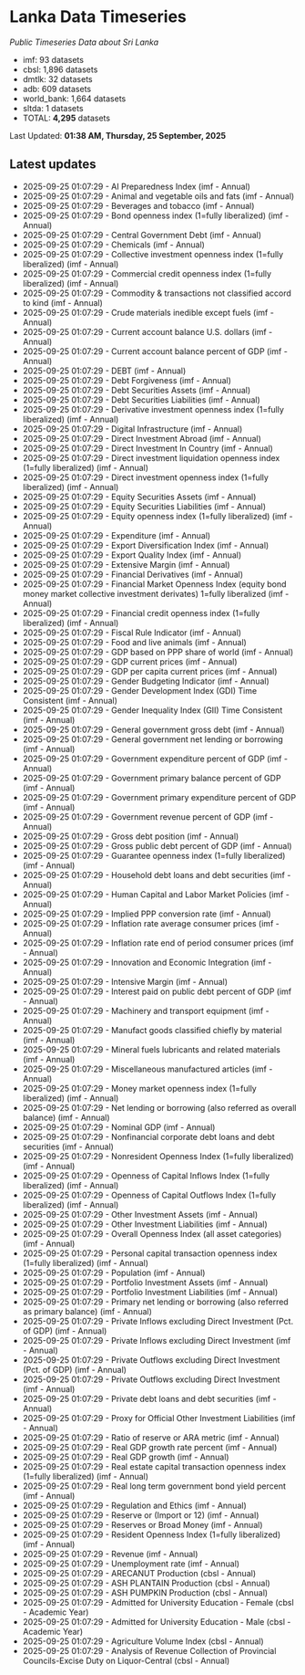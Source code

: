 # Lanka Data Timeseries
*Public Timeseries Data about Sri Lanka*

* imf: 93 datasets
* cbsl: 1,896 datasets
* dmtlk: 32 datasets
* adb: 609 datasets
* world_bank: 1,664 datasets
* sltda: 1 datasets
* TOTAL: **4,295** datasets

Last Updated: **01:38 AM, Thursday, 25 September, 2025**

## Latest updates

* 2025-09-25 01:07:29 - AI Preparedness Index (imf - Annual)
* 2025-09-25 01:07:29 - Animal and vegetable oils and fats (imf - Annual)
* 2025-09-25 01:07:29 - Beverages and tobacco (imf - Annual)
* 2025-09-25 01:07:29 - Bond openness index (1=fully liberalized) (imf - Annual)
* 2025-09-25 01:07:29 - Central Government Debt (imf - Annual)
* 2025-09-25 01:07:29 - Chemicals (imf - Annual)
* 2025-09-25 01:07:29 - Collective investment openness index (1=fully liberalized) (imf - Annual)
* 2025-09-25 01:07:29 - Commercial credit openness index (1=fully liberalized) (imf - Annual)
* 2025-09-25 01:07:29 - Commodity & transactions not classified accord to kind (imf - Annual)
* 2025-09-25 01:07:29 - Crude materials inedible except fuels (imf - Annual)
* 2025-09-25 01:07:29 - Current account balance U.S. dollars (imf - Annual)
* 2025-09-25 01:07:29 - Current account balance percent of GDP (imf - Annual)
* 2025-09-25 01:07:29 - DEBT (imf - Annual)
* 2025-09-25 01:07:29 - Debt Forgiveness (imf - Annual)
* 2025-09-25 01:07:29 - Debt Securities Assets (imf - Annual)
* 2025-09-25 01:07:29 - Debt Securities Liabilities (imf - Annual)
* 2025-09-25 01:07:29 - Derivative investment openness index (1=fully liberalized) (imf - Annual)
* 2025-09-25 01:07:29 - Digital Infrastructure (imf - Annual)
* 2025-09-25 01:07:29 - Direct Investment Abroad (imf - Annual)
* 2025-09-25 01:07:29 - Direct Investment In Country (imf - Annual)
* 2025-09-25 01:07:29 - Direct investment liquidation openness index (1=fully liberalized) (imf - Annual)
* 2025-09-25 01:07:29 - Direct investment openness index (1=fully liberalized) (imf - Annual)
* 2025-09-25 01:07:29 - Equity Securities Assets (imf - Annual)
* 2025-09-25 01:07:29 - Equity Securities Liabilities (imf - Annual)
* 2025-09-25 01:07:29 - Equity openness index (1=fully liberalized) (imf - Annual)
* 2025-09-25 01:07:29 - Expenditure (imf - Annual)
* 2025-09-25 01:07:29 - Export Diversification Index (imf - Annual)
* 2025-09-25 01:07:29 - Export Quality Index (imf - Annual)
* 2025-09-25 01:07:29 - Extensive Margin (imf - Annual)
* 2025-09-25 01:07:29 - Financial Derivatives (imf - Annual)
* 2025-09-25 01:07:29 - Financial Market Openness Index (equity bond money market collective investment derivates) 1=fully liberalized (imf - Annual)
* 2025-09-25 01:07:29 - Financial credit openness index (1=fully liberalized) (imf - Annual)
* 2025-09-25 01:07:29 - Fiscal Rule Indicator (imf - Annual)
* 2025-09-25 01:07:29 - Food and live animals (imf - Annual)
* 2025-09-25 01:07:29 - GDP based on PPP share of world (imf - Annual)
* 2025-09-25 01:07:29 - GDP current prices (imf - Annual)
* 2025-09-25 01:07:29 - GDP per capita current prices (imf - Annual)
* 2025-09-25 01:07:29 - Gender Budgeting Indicator (imf - Annual)
* 2025-09-25 01:07:29 - Gender Development Index (GDI) Time Consistent (imf - Annual)
* 2025-09-25 01:07:29 - Gender Inequality Index (GII) Time Consistent (imf - Annual)
* 2025-09-25 01:07:29 - General government gross debt (imf - Annual)
* 2025-09-25 01:07:29 - General government net lending or borrowing (imf - Annual)
* 2025-09-25 01:07:29 - Government expenditure percent of GDP (imf - Annual)
* 2025-09-25 01:07:29 - Government primary balance percent of GDP (imf - Annual)
* 2025-09-25 01:07:29 - Government primary expenditure percent of GDP (imf - Annual)
* 2025-09-25 01:07:29 - Government revenue percent of GDP (imf - Annual)
* 2025-09-25 01:07:29 - Gross debt position (imf - Annual)
* 2025-09-25 01:07:29 - Gross public debt percent of GDP (imf - Annual)
* 2025-09-25 01:07:29 - Guarantee openness index (1=fully liberalized) (imf - Annual)
* 2025-09-25 01:07:29 - Household debt loans and debt securities (imf - Annual)
* 2025-09-25 01:07:29 - Human Capital and Labor Market Policies (imf - Annual)
* 2025-09-25 01:07:29 - Implied PPP conversion rate (imf - Annual)
* 2025-09-25 01:07:29 - Inflation rate average consumer prices (imf - Annual)
* 2025-09-25 01:07:29 - Inflation rate end of period consumer prices (imf - Annual)
* 2025-09-25 01:07:29 - Innovation and Economic Integration (imf - Annual)
* 2025-09-25 01:07:29 - Intensive Margin (imf - Annual)
* 2025-09-25 01:07:29 - Interest paid on public debt percent of GDP (imf - Annual)
* 2025-09-25 01:07:29 - Machinery and transport equipment (imf - Annual)
* 2025-09-25 01:07:29 - Manufact goods classified chiefly by material (imf - Annual)
* 2025-09-25 01:07:29 - Mineral fuels lubricants and related materials (imf - Annual)
* 2025-09-25 01:07:29 - Miscellaneous manufactured articles (imf - Annual)
* 2025-09-25 01:07:29 - Money market openness index (1=fully liberalized) (imf - Annual)
* 2025-09-25 01:07:29 - Net lending or borrowing (also referred as overall balance) (imf - Annual)
* 2025-09-25 01:07:29 - Nominal GDP (imf - Annual)
* 2025-09-25 01:07:29 - Nonfinancial corporate debt loans and debt securities (imf - Annual)
* 2025-09-25 01:07:29 - Nonresident Openness Index (1=fully liberalized) (imf - Annual)
* 2025-09-25 01:07:29 - Openness of Capital Inflows Index (1=fully liberalized) (imf - Annual)
* 2025-09-25 01:07:29 - Openness of Capital Outflows Index (1=fully liberalized) (imf - Annual)
* 2025-09-25 01:07:29 - Other Investment Assets (imf - Annual)
* 2025-09-25 01:07:29 - Other Investment Liabilities (imf - Annual)
* 2025-09-25 01:07:29 - Overall Openness Index (all asset categories) (imf - Annual)
* 2025-09-25 01:07:29 - Personal capital transaction openness index (1=fully liberalized) (imf - Annual)
* 2025-09-25 01:07:29 - Population (imf - Annual)
* 2025-09-25 01:07:29 - Portfolio Investment Assets (imf - Annual)
* 2025-09-25 01:07:29 - Portfolio Investment Liabilities (imf - Annual)
* 2025-09-25 01:07:29 - Primary net lending or borrowing (also referred as primary balance) (imf - Annual)
* 2025-09-25 01:07:29 - Private Inflows excluding Direct Investment (Pct. of GDP) (imf - Annual)
* 2025-09-25 01:07:29 - Private Inflows excluding Direct Investment (imf - Annual)
* 2025-09-25 01:07:29 - Private Outflows excluding Direct Investment (Pct. of GDP) (imf - Annual)
* 2025-09-25 01:07:29 - Private Outflows excluding Direct Investment (imf - Annual)
* 2025-09-25 01:07:29 - Private debt loans and debt securities (imf - Annual)
* 2025-09-25 01:07:29 - Proxy for Official Other Investment Liabilities (imf - Annual)
* 2025-09-25 01:07:29 - Ratio of reserve or ARA metric (imf - Annual)
* 2025-09-25 01:07:29 - Real GDP growth rate percent (imf - Annual)
* 2025-09-25 01:07:29 - Real GDP growth (imf - Annual)
* 2025-09-25 01:07:29 - Real estate capital transaction openness index (1=fully liberalized) (imf - Annual)
* 2025-09-25 01:07:29 - Real long term government bond yield percent (imf - Annual)
* 2025-09-25 01:07:29 - Regulation and Ethics (imf - Annual)
* 2025-09-25 01:07:29 - Reserve or (Import or 12) (imf - Annual)
* 2025-09-25 01:07:29 - Reserves or Broad Money (imf - Annual)
* 2025-09-25 01:07:29 - Resident Openness Index (1=fully liberalized) (imf - Annual)
* 2025-09-25 01:07:29 - Revenue (imf - Annual)
* 2025-09-25 01:07:29 - Unemployment rate (imf - Annual)
* 2025-09-25 01:07:29 - ARECANUT Production (cbsl - Annual)
* 2025-09-25 01:07:29 - ASH PLANTAIN Production (cbsl - Annual)
* 2025-09-25 01:07:29 - ASH PUMPKIN Production (cbsl - Annual)
* 2025-09-25 01:07:29 - Admitted for University Education - Female (cbsl - Academic Year)
* 2025-09-25 01:07:29 - Admitted for University Education - Male (cbsl - Academic Year)
* 2025-09-25 01:07:29 - Agriculture Volume Index (cbsl - Annual)
* 2025-09-25 01:07:29 - Analysis of Revenue Collection of Provincial Councils-Excise Duty on Liquor-Central (cbsl - Annual)